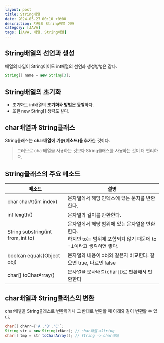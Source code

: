 ```yaml
---
layout: post
title: String배열
date: 2024-05-27 00:10 +0900
description: 자바의 String배열 이해
category: [JAVA]
tags: [JAVA, 배열, String배열]
---
```


## String배열의 선언과 생성

배열의 타입이 String이어도 int배열의 선언과 생성방법은 같다.

```java
String[] name = new String[3];
```

## String배열의 초기화

- 초기화도 int배열의 **초기화와 방법은 동일**하다.
- 또한 new String[] 생략도 같다.

## char배열과 String클래스

String클래스는 **char배열에 기능(메소드)을 추가**한 것이다.

> 그러므로 char배열을 사용하는 것보다 String클래스를 사용하는 것이 더 편리하다.

## String클래스의 주요 메소드

| 메소드                             | 설명                                                                                                                  |
| ---------------------------------- | --------------------------------------------------------------------------------------------------------------------- |
| char charAt(int index)             | 문자열에서 해당 인덱스에 있는 문자를 반환한다.                                                                        |
| int length()                       | 문자열의 길이를 반환한다.                                                                                             |
| String substring(int from, int to) | 문자열에서 해당 범위에 있는 문자열을 반환한다.<br/>하지만 to는 범위에 포함되지 않기 때문에 to -1이라고 생각하면 좋다. |
| boolean equals(Object obj)         | 문자열의 내용이 obj와 같은지 비교한다. 같으면 true, 다르면 false                                                      |
| char[] toCharArray()               | 문자열을 문자배열(char[])로 변환해서 반환한다.                                                                        |

## char배열과 String클래스의 변환

char배열을 String클래스로 변환하거나 그 반대로 변환할 때 아래와 같이 변환할 수 있다.

```java
char[] chArr={'A','B','C'};
String str = new String(chArr); // char배열->String
char[] tmp = str.toCharArray(); // String -> char배열
```
